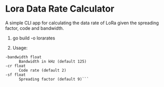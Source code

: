 # Lora Data Rate Calculator

A simple CLI app for calculating the data rate of LoRa given the spreading factor, code and bandwidth.

1. go build -o lorarates

2. Usage:
  ```
  -bandwidth float
    	Bandwidth in kHz (default 125)
  -cr float
    	Code rate (default 2)
  -sf float
    	Spreading factor (default 9)```

